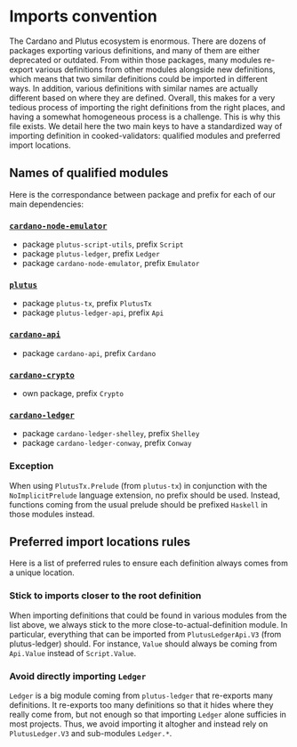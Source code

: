 # Imports convention

The Cardano and Plutus ecosystem is enormous. There are dozens of packages
exporting various definitions, and many of them are either deprecated or
outdated. From within those packages, many modules re-export various definitions
from other modules alongside new definitions, which means that two similar
definitions could be imported in different ways. In addition, various
definitions with similar names are actually different based on where they are
defined. Overall, this makes for a very tedious process of importing the right
definitions from the right places, and having a somewhat homogeneous process is
a challenge. This is why this file exists. We detail here the two main keys to
have a standardized way of importing definition in cooked-validators: qualified
modules and preferred import locations.

## Names of qualified modules

Here is the correspondance between package and prefix for each of our main
dependencies:

### [`cardano-node-emulator`](https://github.com/IntersectMBO/cardano-node-emulator)

- package `plutus-script-utils`, prefix `Script`
- package `plutus-ledger`, prefix `Ledger`
- package `cardano-node-emulator`, prefix `Emulator`

### [`plutus`](https://github.com/IntersectMBO/plutus)

- package `plutus-tx`, prefix `PlutusTx`
- package `plutus-ledger-api`, prefix `Api`

### [`cardano-api`](https://github.com/IntersectMBO/cardano-api)

- package `cardano-api`, prefix `Cardano`

### [`cardano-crypto`](https://github.com/IntersectMBO/cardano-crypto)

- own package, prefix `Crypto`

### [`cardano-ledger`](https://github.com/IntersectMBO/cardano-ledger)

- package `cardano-ledger-shelley`, prefix `Shelley`
- package `cardano-ledger-conway`, prefix `Conway`

### Exception

When using `PlutusTx.Prelude` (from `plutus-tx`) in conjunction with the
`NoImplicitPrelude` language extension, no prefix should be used. Instead,
functions coming from the usual prelude should be prefixed `Haskell` in those
modules instead.

## Preferred import locations rules

Here is a list of preferred rules to ensure each definition always comes from a
unique location.

### Stick to imports closer to the root definition

When importing definitions that could be found in various modules from the list
above, we always stick to the more close-to-actual-definition module. In
particular, everything that can be imported from `PlutusLedgerApi.V3` (from
plutus-ledger) should. For instance, `Value` should always be coming from
`Api.Value` instead of `Script.Value`.

### Avoid directly importing `Ledger`

`Ledger` is a big module coming from `plutus-ledger` that re-exports many
definitions. It re-exports too many definitions so that it hides where they
really come from, but not enough so that importing `Ledger` alone sufficies in
most projects. Thus, we avoid importing it altogher and instead rely on
`PlutusLedger.V3` and sub-modules `Ledger.*`.
